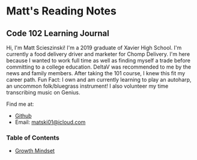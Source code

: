 # Matt's Reading Notes

## Code 102 Learning Journal

Hi, I'm Matt Scieszinski! I'm a 2019 graduate of Xavier High School. I'm currently a food delivery driver and marketer for Chomp Delivery. I'm here because I wanted to work full time as well as finding myself a trade before committing to a college education. DeltaV was recommended to me by the news and family members. After taking the 101 course, I knew this fit my career path. Fun Fact: I own and am currently learning to play an autoharp, an uncommon folk/bluegrass instrument! I also volunteer my time transcribing music on Genius.

Find me at:
- [Github](https://github.com/ScieszinskiMatt)
- Email: matski01@icloud.com
 
 ### Table of Contents
   - [Growth Mindset](/GrowthMindset.md)
